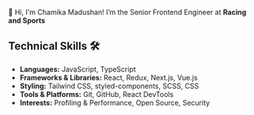 👋 Hi, I'm Chamika Madushan! I’m the Senior Frontend Engineer at **Racing and Sports**

## Technical Skills 🛠️
- **Languages:** JavaScript, TypeScript
- **Frameworks & Libraries:** React, Redux, Next.js, Vue.js
- **Styling:** Tailwind CSS, styled-components, SCSS, CSS
- **Tools & Platforms:** Git, GitHub, React DevTools
- **Interests:** Profiling & Performance, Open Source, Security